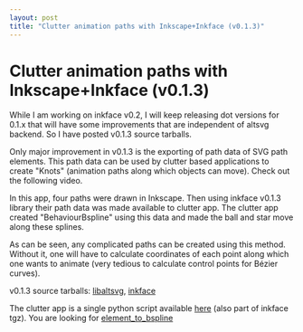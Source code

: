 ```yaml
---
layout: post
title: "Clutter animation paths with Inkscape+Inkface (v0.1.3)"
---
```

Clutter animation paths with Inkscape+Inkface (v0.1.3)
===
While I am working on inkface v0.2, I will keep releasing dot versions for 0.1.x that will have some improvements that are independent of altsvg backend. So I have posted v0.1.3 source tarballs.  
  
Only major improvement in v0.1.3 is the exporting of path data of SVG path elements. This path data can be used by clutter based applications to create "Knots" (animation paths along which objects can move). Check out the following video.  
  
  
  
In this app, four paths were drawn in Inkscape. Then using inkface v0.1.3 library their path data was made available to clutter app. The clutter app created "BehaviourBspline" using this data and made the ball and star move along these splines.  
  
As can be seen, any complicated paths can be created using this method. Without it, one will have to calculate coordinates of each point along which one wants to animate (very tedious to calculate control points for Bézier curves).  
  
v0.1.3 source tarballs: [libaltsvg][0], [inkface][1]  
  
The clutter app is a single python script available [here][2] (also part of inkface tgz). You are looking for [element\_to\_bspline][3]

[0]: http://altcanvas.googlecode.com/files/libaltsvg_0.1.3.tar.gz
[1]: http://altcanvas.googlecode.com/files/inkface_0.1.3.tar.gz
[2]: http://code.google.com/p/altcanvas/source/browse/trunk/inkface/apps/pathfinder/pathfinder.py?r=866
[3]: http://code.google.com/p/altcanvas/source/browse/trunk/inkface/apps/pathfinder/pathfinder.py?r=866#50
